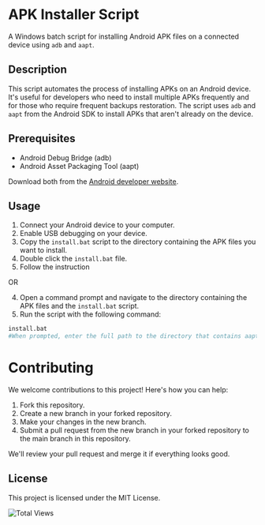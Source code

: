 # APK Installer Script

A Windows batch script for installing Android APK files on a connected device using `adb` and `aapt`.

## Description

This script automates the process of installing APKs on an Android device. It's useful for developers who need to install multiple APKs frequently and for those who require frequent backups restoration. The script uses `adb` and `aapt` from the Android SDK to install APKs that aren't already on the device.

## Prerequisites

- Android Debug Bridge (adb)
- Android Asset Packaging Tool (aapt)

Download both from the [Android developer website](https://developer.android.com/studio).

## Usage

1. Connect your Android device to your computer.
2. Enable USB debugging on your device.
3. Copy the `install.bat` script to the directory containing the APK files you want to install.
4. Double click the `install.bat` file.
5. Follow the instruction

OR

4. Open a command prompt and navigate to the directory containing the APK files and the `install.bat` script.
5. Run the script with the following command:

```sh
install.bat
#When prompted, enter the full path to the directory that contains aapt.exe.
```


# Contributing

We welcome contributions to this project! Here's how you can help:

1. Fork this repository.
2. Create a new branch in your forked repository.
3. Make your changes in the new branch.
4. Submit a pull request from the new branch in your forked repository to the main branch in this repository.

We'll review your pull request and merge it if everything looks good.


## License

This project is licensed under the MIT License.
<p align="left"> <img src="https://komarev.com/ghpvc/?username=Batch-APK-Installer-for-Android&label=Repo%20views" alt="Total Views" /> </p>
